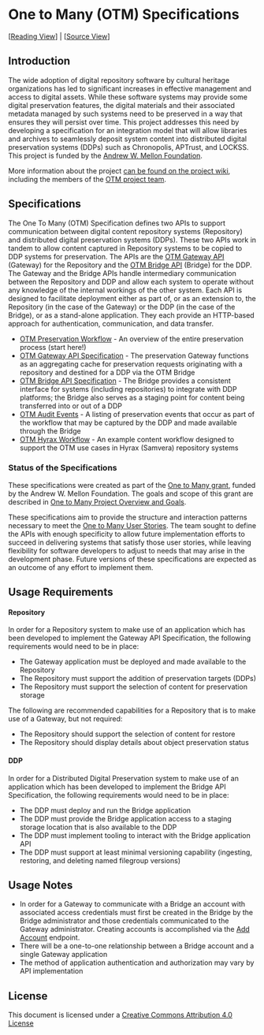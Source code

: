 # One to Many (OTM) Specifications

[[Reading View](https://ucsdlib.github.io/otm-specs/)] | [[Source View](https://github.com/ucsdlib/otm-specs)]

## Introduction
The wide adoption of digital repository software by cultural heritage organizations has led to significant increases in
effective management and access to digital assets. While these software systems may provide some digital preservation
features, the digital materials and their associated metadata managed by such systems need to be preserved in a way that
ensures they will persist over time. This project addresses this need by developing a specification for an integration model
that will allow libraries and archives to seamlessly deposit system content into distributed digital preservation systems
(DDPs) such as Chronopolis, APTrust, and LOCKSS. This project is funded by the [Andrew W. Mellon Foundation](https://mellon.org/).

More information about the project [can be found on the project wiki](https://wiki.lyrasis.org/display/OTM), including the members of the [OTM project team](https://wiki.lyrasis.org/display/OTM/Team+Roles+and+Responsibilities).

## Specifications
The One To Many (OTM) Specification defines two APIs to support communication between digital content repository systems
(Repository) and distributed digital preservation systems (DDPs). These two APIs work in tandem to allow content captured in
Repository systems to be copied to DDP systems for preservation. The APIs are the [OTM Gateway
API](otm-gateway.html) (Gateway) for the Repository and the [OTM Bridge API](otm-bridge.html) (Bridge) for the DDP. The
Gateway and the Bridge APIs handle intermediary communication between the Repository and DDP and allow each system to operate
without any knowledge of the internal workings of the other system. Each API is designed to facilitate deployment either as part of, or as an extension to, the Repository (in the case of the Gateway) or the DDP (in the case of the Bridge), or as a stand-alone application. They each provide an HTTP-based approach for authentication, communication, and data transfer.

* [OTM Preservation Workflow](preservation-workflow.html) - An overview of the entire preservation process (start here!)
* [OTM Gateway API Specification](otm-gateway.html) - The preservation Gateway functions as an aggregating cache for preservation requests originating with a repository and destined for a DDP via the OTM Bridge
* [OTM Bridge API Specification](otm-bridge.html) - The Bridge provides a consistent interface for systems (including repositories) to integrate with DDP platforms; the Bridge also serves as a staging point for content being transferred into or out of a DDP
* [OTM Audit Events](audit-appendix.html) - A listing of preservation events that occur as part of the workflow that may be captured by the DDP and made available through the Bridge
* [OTM Hyrax Workflow](hyrax-workflow.html) - An example content workflow designed to support the OTM use cases in Hyrax (Samvera) repository systems

### Status of the Specifications
These specifications were created as part of the [One to Many grant](https://mellon.org/grants/grants-database/grants/university-of-california-at-san-diego/1805-05809/),
funded by the Andrew W. Mellon Foundation. The goals
and scope of this grant are described in [One to Many Project Overview and Goals](https://wiki.lyrasis.org/display/OTM/Project+Overview+and+Goals).

These specifications aim to provide the structure and interaction patterns necessary to meet the [One to Many User Stories](https://wiki.lyrasis.org/display/OTM/User+Stories). The team sought to define the APIs with enough specificity to allow future implementation efforts to succeed in delivering systems that satisfy those user stories, while leaving flexibility for software developers to adjust to needs that may arise in the development phase. Future versions of these specifications are expected as an outcome of any effort to implement them.

## Usage Requirements

#### Repository

In order for a Repository system to make use of an application which has been developed to implement the Gateway API Specification, the following requirements would need to be in place:

* The Gateway application must be deployed and made available to the Repository
* The Repository must support the addition of preservation targets (DDPs)
* The Repository must support the selection of content for preservation storage

The following are recommended capabilities for a Repository that is to make use of a Gateway, but not required:

* The Repository should support the selection of content for restore
* The Repository should display details about object preservation status

#### DDP

In order for a Distributed Digital Preservation system to make use of an application which has been developed to implement the Bridge API Specification, the following requirements would need to be in place:

* The DDP must deploy and run the Bridge application
* The DDP must provide the Bridge application access to a staging storage location that is also available to the DDP
* The DDP must implement tooling to interact with the Bridge application API
* The DDP must support at least minimal versioning capability (ingesting, restoring, and deleting named filegroup versions)

## Usage Notes

* In order for a Gateway to communicate with a Bridge an account with associated access credentials must first be created in the Bridge by the Bridge administrator and those credentials communicated to the Gateway administrator. Creating accounts is accomplished via the [Add Account](otm-bridge.html#add-account) endpoint.
* There will be a one-to-one relationship between a Bridge account and a single Gateway application
* The method of application authentication and authorization may vary by API implementation

## License

This document is licensed under a [Creative Commons Attribution 4.0 License](https://creativecommons.org/licenses/by/4.0/)
